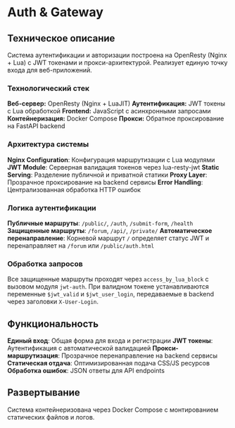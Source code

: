 # Auth & Gateway 

## Техническое описание

Система аутентификации и авторизации построена на OpenResty (Nginx + Lua) с JWT токенами и прокси-архитектурой. Реализует единую точку входа для веб-приложений.

### Технологический стек

**Веб-сервер:** OpenResty (Nginx + LuaJIT)
**Аутентификация:** JWT токены с Lua обработкой
**Frontend:** JavaScript с асинхронными запросами
**Контейнеризация:** Docker Compose
**Прокси:** Обратное проксирование на FastAPI backend

### Архитектура системы

**Nginx Configuration**: Конфигурация маршрутизации с Lua модулями
**JWT Module**: Серверная валидация токенов через lua-resty-jwt
**Static Serving**: Разделение публичной и приватной статики
**Proxy Layer**: Прозрачное проксирование на backend сервисы
**Error Handling**: Централизованная обработка HTTP ошибок

### Логика аутентификации

**Публичные маршруты**: `/public/`, `/auth`, `/submit-form`, `/health`
**Защищенные маршруты**: `/forum`, `/api/`, `/private/`
**Автоматическое перенаправление**: Корневой маршрут `/` определяет статус JWT и перенаправляет на `/forum` или `/public/auth.html`

### Обработка запросов

Все защищенные маршруты проходят через `access_by_lua_block` с вызовом модуля `jwt-auth`. При валидном токене устанавливаются переменные `$jwt_valid` и `$jwt_user_login`, передаваемые в backend через заголовки `X-User-Login`.

## Функциональность

**Единый вход**: Общая форма для входа и регистрации
**JWT токены**: Аутентификация с автоматической валидацией
**Прокси-маршрутизация**: Прозрачное перенаправление на backend сервисы
**Статическая отдача**: Оптимизированная подача CSS/JS ресурсов
**Обработка ошибок**: JSON ответы для API endpoints

## Развертывание

Система контейнеризована через Docker Compose с монтированием статических файлов и логов.